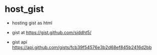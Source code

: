 # host_gist

+ hosting gist as html

- gist at  https://gist.github.com/siddht5/

- gist api  https://api.github.com/gists/fcb39f54576e3b2d68ef845b2416d2bb

